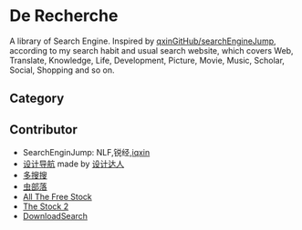 # De Recherche
A library of Search Engine. Inspired by [qxinGitHub/searchEngineJump](https://github.com/qxinGitHub/searchEngineJump), according to my search habit and usual search website, which covers Web, Translate, Knowledge, Life, Development, Picture, Movie, Music, Scholar, Social, Shopping and so on.

## Category

## Contributor

- SearchEnginJump: NLF,锐经,[iqxin](https://github.com/qxinGitHub)
- [设计导航](http://hao.shejidaren.com/) made by [设计达人](http://www.shejidaren.com/)
- [多搜搜](http://duososo.com/)
- [虫部落](http://search.chongbuluo.com/)
- [All The Free Stock](http://allthefreestock.com/)
- [The Stock 2](http://thestocks.im/)
- [DownloadSearch](https://github.com/JayXon/DownloadSearch)
